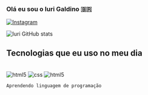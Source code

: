  ### Olá eu sou o Iuri Galdino 🇧🇷
 [![Instagram](https://img.shields.io/badge/Instagram-E4405F?style=for-the-badge&logo=instagram&logoColor=white)](https://www.instagram.com/hi_iurigaldino/)

 ![Iuri GitHub stats](https://github-readme-stats.vercel.app/api?username=IuriAdshard&show_icons=true&theme=radical)

 ## Tecnologias que eu uso no meu dia 

 <div style="display: inline_block"> <br/>
    <img align="center" alt="html5" src="https://img.shields.io/badge/HTML5-E34F26?style=for-the-badge&logo=html5&logoColor=white" />
    <img align="center" alt="css" src="https://img.shields.io/badge/CSS-239120?&style=for-the-badge&logo=css3&logoColor=white" />
    <img align="center" alt="html5" src="https://img.shields.io/badge/JavaScript-F7DF1E?style=for-the-badge&logo=javascript&logoColor=black" />
    </div>



    Aprendendo linguagem de programação
